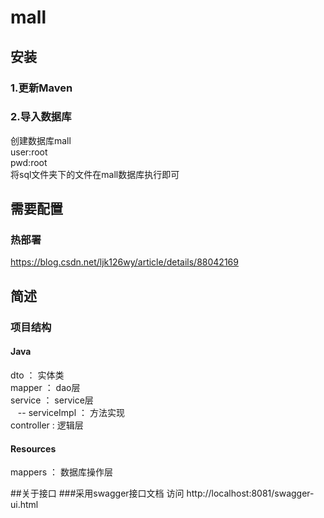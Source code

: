 # mall

## 安装
### 1.更新Maven
### 2.导入数据库
创建数据库mall   
user:root  
pwd:root  
将sql文件夹下的文件在mall数据库执行即可

## 需要配置
### 热部署
https://blog.csdn.net/ljk126wy/article/details/88042169


## 简述
### 项目结构
#### Java
 dto ： 实体类  
 mapper ： dao层  
 service ： service层  
   &nbsp;&nbsp;   -- serviceImpl ： 方法实现  
 controller : 逻辑层
 
 #### Resources
 mappers ： 数据库操作层
 
 
 ##关于接口
 ###采用swagger接口文档
 访问 http://localhost:8081/swagger-ui.html
 
 
 

 
 